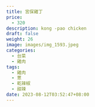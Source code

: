 ```yaml
---
title: 宮保雞丁
price:
  - 320
description: kong -pao chicken
draft: false
weight: 26
image: images/img_1593.jpeg
categories:
  - 台菜
  - 雞肉
tags:
  - 雞肉
  - 蔥
  - 乾辣椒
  - 甜辣
date: 2023-08-12T03:52:47+08:00
---
```



